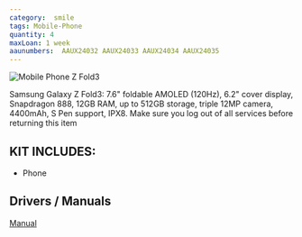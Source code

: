```yaml
---
category:  smile
tags: Mobile-Phone
quantity: 4
maxLoan: 1 week
aaunumbers:  AAUX24032 AAUX24033 AAUX24034 AAUX24035
---
```

![Mobile Phone Z Fold3](https://fdn2.gsmarena.com/vv/pics/samsung/galaxy-z-fold-3-1.jpg)

Samsung Galaxy Z Fold3: 7.6" foldable AMOLED (120Hz), 6.2" cover display, Snapdragon 888, 12GB RAM, up to 512GB storage, triple 12MP camera, 4400mAh, S Pen support, IPX8.  Make sure you log out of all services before returning this item
## KIT INCLUDES:
-  Phone

## Drivers / Manuals
[Manual](https://www.samsung.com/dk/support/model/SM-F926BZKDEUB/#downloads)




